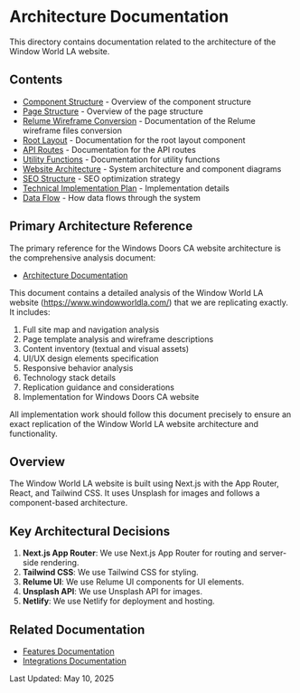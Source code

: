 # Architecture Documentation

This directory contains documentation related to the architecture of the Window World LA website.

## Contents

- [Component Structure](./component-structure.md) - Overview of the component structure
- [Page Structure](./page-structure.md) - Overview of the page structure
- [Relume Wireframe Conversion](./relume-wireframe-conversion.md) - Documentation of the Relume wireframe files conversion
- [Root Layout](./root-layout.md) - Documentation for the root layout component
- [API Routes](./api-routes.md) - Documentation for the API routes
- [Utility Functions](./utility-functions.md) - Documentation for utility functions
- [Website Architecture](./website-architecture.md) - System architecture and component diagrams
- [SEO Structure](./seo-structure.md) - SEO optimization strategy
- [Technical Implementation Plan](./technical-implementation-plan.md) - Implementation details
- [Data Flow](./data-flow.md) - How data flows through the system

## Primary Architecture Reference

The primary reference for the Windows Doors CA website architecture is the comprehensive analysis document:

- [Architecture Documentation](./architecture-documentation.md)

This document contains a detailed analysis of the Window World LA website (https://www.windowworldla.com/) that we are replicating exactly. It includes:

1. Full site map and navigation analysis
2. Page template analysis and wireframe descriptions
3. Content inventory (textual and visual assets)
4. UI/UX design elements specification
5. Responsive behavior analysis
6. Technology stack details
7. Replication guidance and considerations
8. Implementation for Windows Doors CA website

All implementation work should follow this document precisely to ensure an exact replication of the Window World LA website architecture and functionality.

## Overview

The Window World LA website is built using Next.js with the App Router, React, and Tailwind CSS. It uses Unsplash for images and follows a component-based architecture.

## Key Architectural Decisions

1. **Next.js App Router**: We use Next.js App Router for routing and server-side rendering.
2. **Tailwind CSS**: We use Tailwind CSS for styling.
3. **Relume UI**: We use Relume UI components for UI elements.
4. **Unsplash API**: We use Unsplash API for images.
5. **Netlify**: We use Netlify for deployment and hosting.

## Related Documentation

- [Features Documentation](../features/index.md)
- [Integrations Documentation](../integrations/index.md)

Last Updated: May 10, 2025
